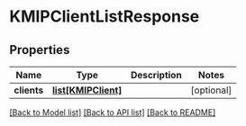 # KMIPClientListResponse

## Properties
Name | Type | Description | Notes
------------ | ------------- | ------------- | -------------
**clients** | [**list[KMIPClient]**](KMIPClient.md) |  | [optional] 

[[Back to Model list]](../README.md#documentation-for-models) [[Back to API list]](../README.md#documentation-for-api-endpoints) [[Back to README]](../README.md)


